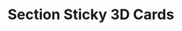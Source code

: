 # Section Sticky 3D Cards

<PreviewPlayground
  :html="() => import('./stories/app.twig')"
  :script="() => import('./stories/app.js?raw')"
  css=" "
  css-editor="false"
  />
